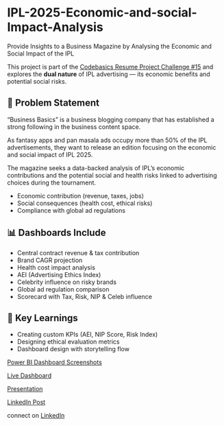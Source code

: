 # IPL-2025-Economic-and-social-Impact-Analysis
Provide Insights to a Business Magazine by Analysing the Economic and Social Impact of the IPL

This project is part of the [Codebasics Resume Project Challenge #15](https://codebasics.io/challenge/codebasics-resume-project-challenge) and explores the **dual nature** of IPL advertising — its economic benefits and potential social risks.

## 📌 Problem Statement
“Business Basics” is a business blogging company that has established a strong following in the business content space. 

As fantasy apps and pan masala ads occupy more than 50% of the IPL advertisements, they want to release an edition focusing on the economic and social impact of IPL 2025.

The magazine seeks a data-backed analysis of IPL’s economic contributions and the potential social and health risks linked to advertising choices during the tournament.
- Economic contribution (revenue, taxes, jobs)
- Social consequences (health cost, ethical risks)
- Compliance with global ad regulations

## 📊 Dashboards Include
- Central contract revenue & tax contribution
- Brand CAGR projection
- Health cost impact analysis
- AEI (Advertising Ethics Index)
- Celebrity influence on risky brands
- Global ad regulation comparison
- Scorecard with Tax, Risk, NIP & Celeb influence

## 🧠 Key Learnings
- Creating custom KPIs (AEI, NIP Score, Risk Index)
- Designing ethical evaluation metrics
- Dashboard design with storytelling flow

[Power BI Dashboard Screenshots](https://github.com/JayaraniArunachalam/IPL-2025-Economic-and-social-Impact-Analysis/tree/Dashboard-Screenshots)

[Live Dashboard](https://app.powerbi.com/view?r=eyJrIjoiYjg2ZDQwNDYtMjBjYS00MTYxLThlMTYtNjY1MmIyNmIyZTg3IiwidCI6ImM2ZTU0OWIzLTVmNDUtNDAzMi1hYWU5LWQ0MjQ0ZGM1YjJjNCJ9)

[Presentation](https://www.canva.com/design/DAGoRMfnbKY/64LQkZWuiCf1qpYE_1jbjA/edit?utm_content=DAGoRMfnbKY&utm_campaign=designshare&utm_medium=link2&utm_source=sharebutton)

[LinkedIn Post](https://www.google.com)

connect on [LinkedIn](www.linkedin.com/in/jayarani-arunachalam-23jun1990)
